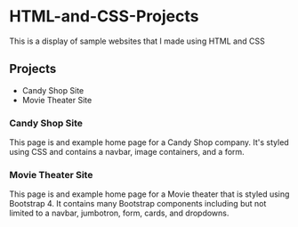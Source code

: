 # HTML-and-CSS-Projects

This is a display of sample websites that I made using HTML and CSS

## Projects

* Candy Shop Site
* Movie Theater Site

### Candy Shop Site

This page is and example home page for a Candy Shop company. It's styled using CSS and contains a navbar, image containers, and a form.

### Movie Theater Site

This page is and example home page for a Movie theater that is styled using Bootstrap 4. It contains many Bootstrap components including but not limited to a navbar, jumbotron, form, cards, and dropdowns.
